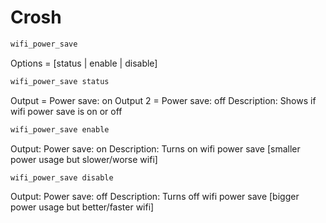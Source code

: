 # Crosh
```bash
wifi_power_save
```
 Options =  [status | enable | disable]

```bash 
wifi_power_save status
```
 Output = Power save: on
 Output 2 = Power save: off
 Description: Shows if wifi power save is on or off

```bash 
wifi_power_save enable
```
 Output: Power save: on
 Description: Turns on wifi power save [smaller power usage but slower/worse wifi]

```bash 
wifi_power_save disable
```
 Output: Power save: off
 Description: Turns off wifi power save [bigger power usage but better/faster wifi]

